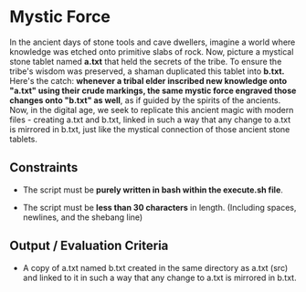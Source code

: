 # Mystic Force

In the ancient days of stone tools and cave dwellers, imagine a world where knowledge was etched onto primitive slabs of rock. Now, picture a mystical stone tablet named **a.txt** that held the secrets of the tribe. To ensure the tribe's wisdom was preserved, a shaman duplicated this tablet into **b.txt.** Here's the catch: **whenever a tribal elder inscribed new knowledge onto "a.txt" using their crude markings, the same mystic force engraved those changes onto "b.txt" as well**, as if guided by the spirits of the ancients. Now, in the digital age, we seek to replicate this ancient magic with modern files - creating a.txt and b.txt, linked in such a way that any change to a.txt is mirrored in b.txt, just like the mystical connection of those ancient stone tablets.

## Constraints

- The script must be **purely written in bash within the execute.sh file**.

- The script must be **less than 30 characters** in length. (Including spaces, newlines, and the shebang line)

## Output / Evaluation Criteria

- A copy of a.txt named b.txt created in the same directory as a.txt (src) and linked to it in such a way that any change to a.txt is mirrored in b.txt. 